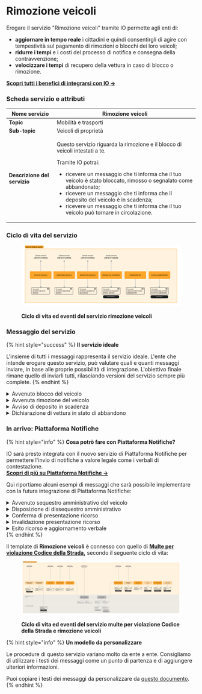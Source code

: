 # Rimozione veicoli

Erogare il servizio "Rimozione veicoli" tramite IO permette agli enti di:

* **aggiornare in tempo reale** i cittadini e quindi consentirgli di agire con tempestività sul pagamento di rimozioni o blocchi dei loro veicoli;
* **ridurre i tempi** e i costi del processo di notifica e consegna della contravvenzione;
* **velocizzare i tempi** di recupero della vettura in caso di blocco o rimozione.

[**Scopri tutti i benefici di integrarsi con IO →**  ](../../cose-io-e-qual-e-il-suo-obiettivo.md#perche-integrarsi-con-io)

### Scheda servizio e attributi

| **Nome servizio**            | Rimozione veicoli                                                                                                                                                                                                                                                                                                                                                                                                                         |
| ---------------------------- | ----------------------------------------------------------------------------------------------------------------------------------------------------------------------------------------------------------------------------------------------------------------------------------------------------------------------------------------------------------------------------------------------------------------------------------------- |
| **Topic**                    | Mobilità e trasporti                                                                                                                                                                                                                                                                                                                                                                                                                      |
| **Sub-topic**                | Veicoli di proprietà                                                                                                                                                                                                                                                                                                                                                                                                                      |
| **Descrizione del servizio** | <p>Questo servizio riguarda la rimozione e il blocco di veicoli intestati a te.</p><p></p><p>Tramite IO potrai:</p><ul><li>ricevere un messaggio che ti informa che il tuo veicolo è stato bloccato, rimosso o segnalato come abbandonato;</li><li>ricevere un messaggio che ti informa che il deposito del veicolo è in scadenza;</li><li>ricevere un messaggio che ti informa che il tuo veicolo può tornare in circolazione.</li></ul> |

### **Ciclo di vita del servizio**

<figure><img src="../../.gitbook/assets/Rimozioni.png" alt=""><figcaption><p><strong>Ciclo di vita ed eventi del servizio rimozione veicoli</strong></p></figcaption></figure>

### Messaggio del servizio

{% hint style="success" %}
**Il servizio ideale**

L'insieme di tutti i messaggi rappresenta il servizio ideale. L'ente che intende erogare questo servizio, può valutare quali e quanti messaggi inviare, in base alle proprie possibilità di integrazione. L'obiettivo finale rimane quello di inviarli tutti, rilasciando versioni del servizio sempre più complete.
{% endhint %}

<details>

<summary>Avvenuto blocco del veicolo</summary>

**🖋 Titolo del messaggio:** Il tuo veicolo è stato bloccato

🗒 **Testo del messaggio**:&#x20;

Il \<gg/mm/aaaa> alle hh:mm, in \<indirizzo>, il veicolo targato \<targa> è stato bloccato con le ganasce per queste violazioni:&#x20;

**• \<tipologia di violazione> - art. \<numero>**

**Accertamento numero**: \<numero accertamento>

\[Vedi accertamento]\(link)

\<Inserire indicazioni su cosa deve fare il destinatario, per es. "Contatta la polizia locale al numero">. Per maggiori informazioni visita \[questo sito]\(URL).

**🪄 Call to action**: n/a

**---**

**Destinatari**: Tutti i cittadini residenti nell'area geografica di azione del servizio, che hanno l'app IO e che hanno effettuato una violazione del Codice della Strada

**Trigger**: Quando è commessa la violazione e il blocco è stato applicato

**User story**: <mark style="color:purple;">Come cittadino voglio ricevere notifica immediata della violazione commessa e del blocco apposto</mark>&#x20;

<mark style="color:purple;">ℹ️</mark> Questo messaggio arriva sempre insieme ad un [messaggio di preavviso di accertamento](multe-per-violazione-codice-della-strada.md#emissione-preavviso-di-accertamento), puoi decidere di mandare un messaggio unico. &#x20;

</details>

<details>

<summary>Avvenuta rimozione del veicolo</summary>

**🖋 Titolo del messaggio:** Il tuo veicolo è stato rimosso&#x20;

🗒 **Testo del messaggio**:  Il \<gg/mm/aaaa> alle hh:mm, in \<indirizzo>, il veicolo targato \<targa> è stato rimosso per queste violazioni:

* **\<tipologia di violazione> - art. \<numero>**

**Accertamento numero**: \<numero accertamento>

\[Vedi accertamento]\(link)

Il tuo veicolo si trova presso il deposito in \<indirizzo>.\
\
\<Inserire indicazioni su cosa deve fare il destinatario, per es. "Hai tempo fino al \<gg/mm/aa> per ritirarlo>. Per maggiori informazioni visita \[questo sito]\(URL) o contatta \<ente da contattare>\<modalità di contatto>.

**🪄 Call to action**: n/a

**---**

**Destinatari**: Tutti i cittadini residenti nell'area geografica di azione del servizio, che hanno l'app IO e che hanno effettuato una violazione del Codice della Strada

**Trigger**: Quando è commessa la violazione e la rimozione è stata effettuata

**User story**: <mark style="color:purple;">Come cittadino voglio ricevere notifica immediata della violazione commessa e della rimozione avvenuta</mark>&#x20;

<mark style="color:purple;">ℹ️</mark> Questo messaggio arriva sempre insieme ad un [messaggio di preavviso di accertamento](multe-per-violazione-codice-della-strada.md#emissione-preavviso-di-accertamento), puoi decidere di mandare un messaggio unico. &#x20;

</details>

<details>

<summary>Avviso di deposito in scadenza</summary>

**🖋 Titolo del messaggio:** Il deposito del tuo veicolo è in scadenza

🗒 **Testo del messaggio**:  Hai tempo fino al \<gg/mm/aaaa> per ritirare il veicolo targato \<numero targa> presso il deposito in \<indirizzo>.&#x20;

Potrai ritirarlo solo dopo avere pagato i costi di servizio e deposito. Se non lo ritiri entro il termine stabilito, \<inserire cosa succede>.&#x20;

Per maggiori informazioni visita \[questo sito]\(URL) o contatta \<ente da contattare>\<modalità di contatto>.

**🪄 Call to action**: n/a

**---**

**Destinatari**: Tutti i cittadini che hanno subito una rimozione della propria vettura e non sono andati a ritirarla&#x20;

**Trigger**: Quando la scadenza del deposito si avvicina

**User story**: <mark style="color:purple;">Come cittadino voglio ricevere notifica immediata delle prossime scadenze</mark>

</details>

<details>

<summary>Dichiarazione di vettura in stato di abbandono</summary>

**🖋 Titolo del messaggio:** Il tuo veicolo risulta abbandonato

🗒 **Testo del messaggio**: Il veicolo targato \<targa> in \<indirizzo> è considerato in stato in abbandono.&#x20;

\<Inserire indicazioni su cosa deve fare il destinatario, per es. "Hai tempo fino al \<gg/mm/aa> per contattare \<nome ente>...>. Per maggiori informazioni visita \[questo sito]\(URL) o contatta \<ente da contattare>\<modalità di contatto>.

**🪄 Call to action**: n/a

**---**

**Destinatari**: Tutti i cittadini che hanno abbandonato un veicolo per strada o non lo hanno mai ritirato dal deposito a fronte di una rimozione&#x20;

**Trigger**: Quando il mezzo è ritrovato oppure il termine del deposito è scaduto

**User story**: <mark style="color:purple;">Come cittadino voglio ricevere notifica immediata se il mio veicolo sta per essere considerato abbandonato</mark>&#x20;

</details>

### In arrivo: Piattaforma Notifiche&#x20;

{% hint style="info" %}
**Cosa potrò fare con Piattaforma Notifiche?**

IO sarà presto integrata con il nuovo servizio di Piattaforma Notifiche per permettere l'invio di notifiche a valore legale come i verbali di contestazione. \
[**Scopri di più su Piattaforma Notifiche →** ](https://www.pagopa.it/it/prodotti-e-servizi/piattaforma-notifiche-digitali)



Qui riportiamo alcuni esempi di messaggi che sarà possibile implementare con la futura integrazione di Piattaforma Notifiche:&#x20;

<details>

<summary>Avvenuto sequestro amministrativo del veicolo</summary>

**User story**: Come cittadino voglio ricevere notifica immediata dell'avvenuto sequestro

</details>

<details>

<summary>Disposizione di dissequestro amministrativo</summary>

**User story**: Come cittadino voglio ricevere notifica immediata per sapere quando posso usare regolarmente il mio veicolo

</details>

<details>

<summary>Conferma di presentazione ricorso</summary>

**User story**: Come cittadino voglio ricevere notifica della corretta ricezione del mio ricorso

<mark style="color:purple;">ℹ️</mark> Questo messaggio è in capo all'ente di riferimento e non al Comune &#x20;

</details>

<details>

<summary>Invalidazione presentazione ricorso</summary>

**User story**: Come cittadino voglio sapere perché il mio ricorso non è stato correttamente presentato

<mark style="color:purple;">ℹ️</mark> Questo messaggio è in capo all'ente di riferimento e non al Comune &#x20;

</details>

<details>

<summary>Esito ricorso e aggiornamento verbale</summary>

**User story**: Come cittadino voglio ricevere notifica dell’esito del mio ricorso&#x20;

<mark style="color:purple;">ℹ️</mark> Questo messaggio è in capo all'ente di riferimento e non al Comune &#x20;

</details>
{% endhint %}

Il template di **Rimozione veicoli** è connesso con quello di [**Multe per violazione Codice della Strada**](multe-per-violazione-codice-della-strada.md)**,** secondo il seguente ciclo di vita:

<figure><img src="../../.gitbook/assets/Template - Multe + rimozioni.png" alt=""><figcaption><p><strong>Ciclo di vita ed eventi del servizio multe per violazione Codice della Strada e rimozione veicoli</strong> </p></figcaption></figure>

{% hint style="info" %}
**Un modello da personalizzare**

Le procedure di questo servizio variano molto da ente a ente. Consigliamo di utilizzare i testi dei messaggi come un punto di partenza e di aggiungere ulteriori informazioni.

Puoi copiare i testi dei messaggi da personalizzare da [questo documento](https://docs.google.com/spreadsheets/d/1GAzs1VkxTd67xeQXyzv-WCilwYkN96sq7XPnWZyDXDc/edit#gid=538647580).
{% endhint %}
